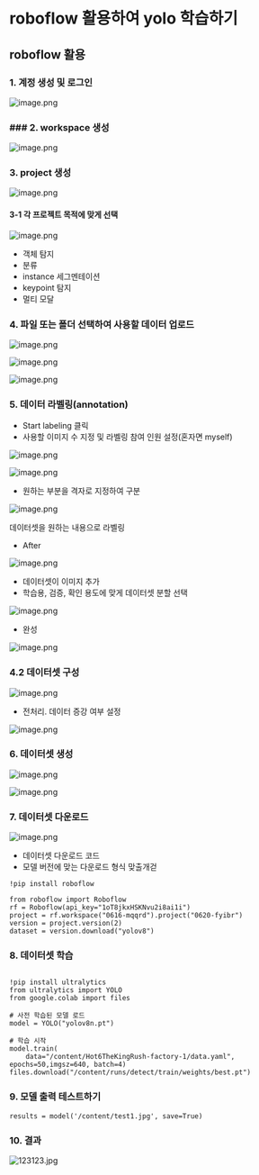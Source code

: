 # roboflow 활용하여 yolo 학습하기


## roboflow 활용

### 1. 계정 생성 및 로그인

![image.png](attachment:5ca86cf0-9cd4-4b38-a3a1-d761d53874da:image.png)

### ### 2. workspace 생성

![image.png](attachment:a524a09d-0be7-46ee-be29-48ef3ce32f68:image.png)

### 3. project 생성

![image.png](attachment:40c7c4fa-d285-4783-9222-9b282d9b19e8:image.png)

#### 3-1 각 프로젝트 목적에 맞게 선택

![image.png](attachment:1ded30c8-f0f4-47e4-9f95-04d42ef81750:image.png)

- 객체 탐지
- 분류
- instance 세그멘테이션
- keypoint 탐지
- 멀티 모달

### 4. 파일 또는 폴더 선택하여 사용할 데이터 업로드

![image.png](attachment:65300acb-f007-4ad5-98c5-377fe671da94:image.png)

![image.png](attachment:a0f80f21-3af0-4012-97d4-631b1c45c47b:image.png)

![image.png](attachment:6fcfdd8b-7e5b-46a9-bc04-46f1ee1d3a4f:image.png)

### 5. 데이터 라벨링(annotation)

- Start labeling 클릭
- 사용할 이미지 수 지정 및 라벨링 참여 인원 설정(혼자면 myself)

![image.png](attachment:65b5f1f0-0cce-4152-b62d-a8cbdbc1a7e5:image.png)

![image.png](attachment:83bc443d-a43b-4947-a3fe-a1e177ed4f5c:b943a38a-baf5-4627-b629-1626ea64fa8f.png)

- 원하는 부분을 격자로 지정하여 구분

![image.png](attachment:dbd19051-ea53-4ac6-9490-36672267a8a4:image.png)

데이터셋을 원하는 내용으로 라벨링

- After

![image.png](attachment:40901bcf-8a17-4f05-b001-a2a43a9a166d:image.png)

- 데이터셋이 이미지 추가
- 학습용, 검증, 확인 용도에 맞게 데이터셋 분할 선택

![image.png](attachment:e8a58b6d-b422-4d5a-8675-dad23d50758f:image.png)

- 완성

![image.png](attachment:59b5a675-dd41-419c-9386-92f6ada95418:image.png)

### 4.2 데이터셋 구성

![image.png](attachment:b21f7192-9750-4e7a-9e45-6f7ccb1188de:image.png)

- 전처리. 데이터 증강 여부 설정

![image.png](attachment:8a0d8f35-35a4-44e9-93c8-650fde515e18:image.png)

### 6. 데이터셋 생성

![image.png](attachment:91ec2d0b-579c-41c2-b26b-b2fa638286f6:image.png)

![image.png](attachment:811a6fb4-fbc0-4bed-92f2-c03f2f4538fb:image.png)

### 7. 데이터셋 다운로드

![image.png](attachment:9e6f87d7-2db6-42ad-969b-1cad4c951c4c:image.png)

- 데이터셋 다운로드 코드
- 모델 버전에 맞는 다운로드 형식 맞출개걷

```
!pip install roboflow

from roboflow import Roboflow
rf = Roboflow(api_key="1oT8jkxHSKNvu2i8ai1i")
project = rf.workspace("0616-mqqrd").project("0620-fyibr")
version = project.version(2)
dataset = version.download("yolov8")
```

### 8. 데이터셋 학습

```

!pip install ultralytics
from ultralytics import YOLO
from google.colab import files

# 사전 학습된 모델 로드
model = YOLO("yolov8n.pt")

# 학습 시작
model.train(
    data="/content/Hot6TheKingRush-factory-1/data.yaml",  epochs=50,imgsz=640, batch=4)
files.download("/content/runs/detect/train/weights/best.pt")
```

### 9. 모델 출력 테스트하기

```
results = model('/content/test1.jpg', save=True)

```

### 10. 결과

![123123.jpg](attachment:dae0c398-c9b3-42e6-a762-486051858ccd:123123.jpg)